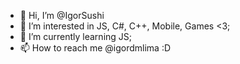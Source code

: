 - 👋 Hi, I’m @IgorSushi
- 👀 I’m interested in JS, C#, C++, Mobile, Games <3;
- 🌱 I’m currently learning JS;
- 📫 How to reach me @igordmlima :D

<!---
IgorSushi/IgorSushi is a ✨ special ✨ repository because its `README.md` (this file) appears on your GitHub profile.
You can click the Preview link to take a look at your changes.
--->
